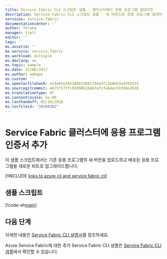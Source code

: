```yaml
---
title: Service Fabric CLI 스크립트 샘플 - 클러스터에서 응용 프로그램 업데이트
description: Service Fabric CLI 스크립트 샘플 - 새 버전으로 응용 프로그램 업데이트. 이 예제에서는 배포된 응용 프로그램도 새로운 비트로 업그레이드합니다.
services: service-fabric
documentationcenter: ''
author: Thraka
manager: timlt
editor: ''
tags: ''
ms.assetid: ''
ms.service: service-fabric
ms.workload: multiple
ms.devlang: na
ms.topic: sample
ms.date: 12/06/2017
ms.author: adegeo
ms.custom: ''
ms.openlocfilehash: e14e65e365389b33891794a3f12b86b3a4705533
ms.sourcegitcommit: eb75f177fc59d90b1b667afcfe64ac51936e2638
ms.translationtype: HT
ms.contentlocale: ko-KR
ms.lasthandoff: 05/16/2018
ms.locfileid: "34204382"
---
```

# <a name="add-an-application-certificate-to-a-service-fabric-cluster"></a>Service Fabric 클러스터에 응용 프로그램 인증서 추가

이 샘플 스크립트에서는 기존 응용 프로그램의 새 버전을 업로드하고 배포된 응용 프로그램을 새로운 비트로 업그레이드합니다.

[!INCLUDE [links to azure cli and service fabric cli](../../../includes/service-fabric-sfctl.md)]

## <a name="sample-script"></a>샘플 스크립트

[!code-sh[main](../../../cli_scripts/service-fabric/upgrade-application/upgrade-application.sh "Upload and update an application on a Service Fabric cluster")]

## <a name="next-steps"></a>다음 단계

자세한 내용은 [Service Fabric CLI 설명서](../service-fabric-cli.md)를 참조하세요.

Azure Service Fabric에 대한 추가 Service Fabric CLI 샘플은 [Service Fabric CLI 샘플](../samples-cli.md)에서 확인할 수 있습니다.
